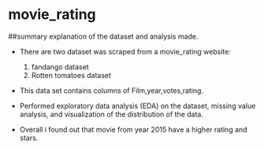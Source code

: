 # movie_rating

##summary explanation of the dataset and analysis made.
* There are two dataset was scraped from a movie_rating website:
  1. fandango dataset
  2. Rotten tomatoes dataset

* This data set contains columns of Film,year,votes,rating.

* Performed exploratory data analysis (EDA) on the dataset, missing value analysis, and visualization of the distribution of the data.

* Overall i found out that movie from year 2015 have a higher rating and stars.
